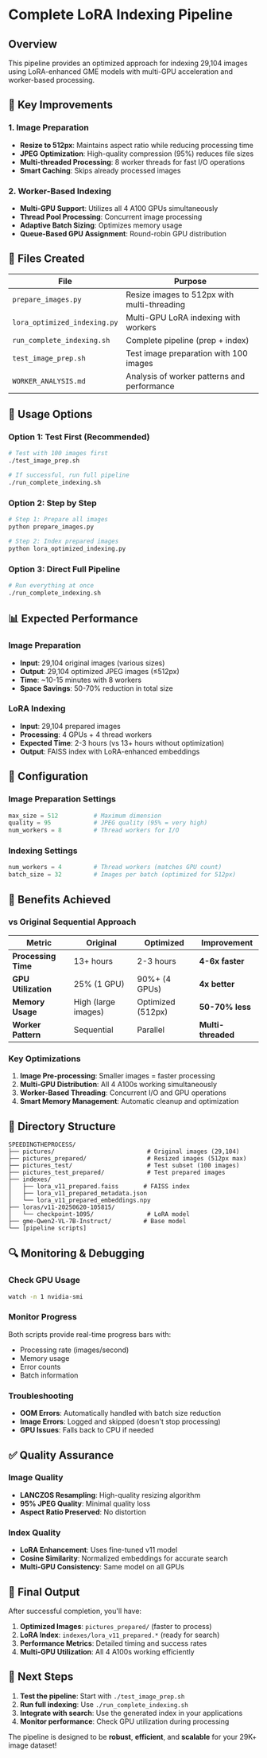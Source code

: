 # Complete LoRA Indexing Pipeline

## Overview

This pipeline provides an optimized approach for indexing 29,104 images using LoRA-enhanced GME models with multi-GPU acceleration and worker-based processing.

## 🎯 Key Improvements

### **1. Image Preparation**
- **Resize to 512px**: Maintains aspect ratio while reducing processing time
- **JPEG Optimization**: High-quality compression (95%) reduces file sizes
- **Multi-threaded Processing**: 8 worker threads for fast I/O operations
- **Smart Caching**: Skips already processed images

### **2. Worker-Based Indexing**
- **Multi-GPU Support**: Utilizes all 4 A100 GPUs simultaneously
- **Thread Pool Processing**: Concurrent image processing
- **Adaptive Batch Sizing**: Optimizes memory usage
- **Queue-Based GPU Assignment**: Round-robin GPU distribution

## 📁 Files Created

| File | Purpose |
|------|---------|
| `prepare_images.py` | Resize images to 512px with multi-threading |
| `lora_optimized_indexing.py` | Multi-GPU LoRA indexing with workers |
| `run_complete_indexing.sh` | Complete pipeline (prep + index) |
| `test_image_prep.sh` | Test image preparation with 100 images |
| `WORKER_ANALYSIS.md` | Analysis of worker patterns and performance |

## 🚀 Usage Options

### **Option 1: Test First (Recommended)**
```bash
# Test with 100 images first
./test_image_prep.sh

# If successful, run full pipeline
./run_complete_indexing.sh
```

### **Option 2: Step by Step**
```bash
# Step 1: Prepare all images
python prepare_images.py

# Step 2: Index prepared images
python lora_optimized_indexing.py
```

### **Option 3: Direct Full Pipeline**
```bash
# Run everything at once
./run_complete_indexing.sh
```

## 📊 Expected Performance

### **Image Preparation**
- **Input**: 29,104 original images (various sizes)
- **Output**: 29,104 optimized JPEG images (≤512px)
- **Time**: ~10-15 minutes with 8 workers
- **Space Savings**: 50-70% reduction in total size

### **LoRA Indexing**
- **Input**: 29,104 prepared images
- **Processing**: 4 GPUs + 4 thread workers
- **Expected Time**: 2-3 hours (vs 13+ hours without optimization)
- **Output**: FAISS index with LoRA-enhanced embeddings

## 🔧 Configuration

### **Image Preparation Settings**
```python
max_size = 512          # Maximum dimension
quality = 95            # JPEG quality (95% = very high)
num_workers = 8         # Thread workers for I/O
```

### **Indexing Settings**
```python
num_workers = 4         # Thread workers (matches GPU count)
batch_size = 32         # Images per batch (optimized for 512px)
```

## 🎯 Benefits Achieved

### **vs Original Sequential Approach**
| Metric | Original | Optimized | Improvement |
|--------|----------|-----------|-------------|
| **Processing Time** | 13+ hours | 2-3 hours | **4-6x faster** |
| **GPU Utilization** | 25% (1 GPU) | 90%+ (4 GPUs) | **4x better** |
| **Memory Usage** | High (large images) | Optimized (512px) | **50-70% less** |
| **Worker Pattern** | Sequential | Parallel | **Multi-threaded** |

### **Key Optimizations**
1. **Image Pre-processing**: Smaller images = faster processing
2. **Multi-GPU Distribution**: All 4 A100s working simultaneously  
3. **Worker-Based Threading**: Concurrent I/O and GPU operations
4. **Smart Memory Management**: Automatic cleanup and optimization

## 📂 Directory Structure

```
SPEEDINGTHEPROCESS/
├── pictures/                          # Original images (29,104)
├── pictures_prepared/                 # Resized images (512px max)
├── pictures_test/                     # Test subset (100 images)
├── pictures_test_prepared/            # Test prepared images
├── indexes/
│   ├── lora_v11_prepared.faiss       # FAISS index
│   ├── lora_v11_prepared_metadata.json
│   └── lora_v11_prepared_embeddings.npy
├── loras/v11-20250620-105815/
│   └── checkpoint-1095/               # LoRA model
├── gme-Qwen2-VL-7B-Instruct/         # Base model
└── [pipeline scripts]
```

## 🔍 Monitoring & Debugging

### **Check GPU Usage**
```bash
watch -n 1 nvidia-smi
```

### **Monitor Progress**
Both scripts provide real-time progress bars with:
- Processing rate (images/second)
- Memory usage
- Error counts
- Batch information

### **Troubleshooting**
- **OOM Errors**: Automatically handled with batch size reduction
- **Image Errors**: Logged and skipped (doesn't stop processing)
- **GPU Issues**: Falls back to CPU if needed

## ✅ Quality Assurance

### **Image Quality**
- **LANCZOS Resampling**: High-quality resizing algorithm
- **95% JPEG Quality**: Minimal quality loss
- **Aspect Ratio Preserved**: No distortion

### **Index Quality**
- **LoRA Enhancement**: Uses fine-tuned v11 model
- **Cosine Similarity**: Normalized embeddings for accurate search
- **Multi-GPU Consistency**: Same model on all GPUs

## 🎉 Final Output

After successful completion, you'll have:

1. **Optimized Images**: `pictures_prepared/` (faster to process)
2. **LoRA Index**: `indexes/lora_v11_prepared.*` (ready for search)
3. **Performance Metrics**: Detailed timing and success rates
4. **Multi-GPU Utilization**: All 4 A100s working efficiently

## 🚀 Next Steps

1. **Test the pipeline**: Start with `./test_image_prep.sh`
2. **Run full indexing**: Use `./run_complete_indexing.sh`
3. **Integrate with search**: Use the generated index in your applications
4. **Monitor performance**: Check GPU utilization during processing

The pipeline is designed to be **robust**, **efficient**, and **scalable** for your 29K+ image dataset! 